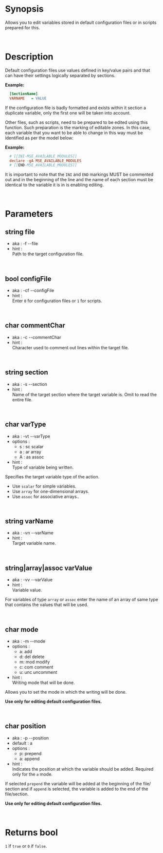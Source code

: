 # Synopsis

Allows you to edit variables stored in default configuration files or in 
scripts prepared for this.



&nbsp;

# Description

Default configuration files use values defined in key/value pairs and that can 
have their settings logically separated by sections.

**Example:**

``` any.cfg
  [SectionName]
  VARNAME   = VALUE
```

If the configuration file is badly formatted and exists within it section a 
duplicate variable, only the first one will be taken into account.

Other files, such as scripts, need to be prepared to be edited using this 
function. Such preparation is the marking of editable zones. In this case, each 
variable that you want to be able to change in this way must be identified as 
per the model below:

**Example:**

``` any.cfg
  # [[INI-MSE_AVAILABLE_MODULES]]
  declare -gA MSE_AVAILABLE_MODULES
  # [[END-MSE_AVAILABLE_MODULES]]
```

It is important to note that the `INI` and `END` markings MUST be commented out 
and in the beginning of the line and the name of each section must be identical 
to the variable it is in is enabling editing.



&nbsp;

# Parameters

## string file

- aka       : -f --file
- hint      :  
  Path to the target configuration file.


&nbsp;

## bool configFile

- aka       : -cf --configFile
- hint      :  
  Enter `0` for configuration files or `1` for scripts.


&nbsp;

## char commentChar

- aka       : -c --commentChar
- hint      :  
  Character used to comment out lines within the target file.


&nbsp;

## string section

- aka       : -s --section
- hint      :  
  Name of the target section where the target variable is. Omit to read the 
  entire file.


&nbsp;

## char varType

- aka       : -vt --varType
- options   :
  - s : sc scalar
  - a : ar array
  - A : as assoc
- hint      :  
  Type of variable being written.

Specifies the target variable type of the action.
- Use `scalar` for simple variables.
- Use `array` for one-dimensional arrays.
- Use `assoc` for associative arrays..


&nbsp;

## string varName

- aka       : -vn --varName
- hint      :  
  Target variable name.


&nbsp;

## string|array|assoc varValue

- aka       : -vv --varValue
- hint      :  
  Variable value.

For variables of type `array` or `assoc` enter the name of an array of same 
type that contains the values that will be used.


&nbsp;

## char mode

- aka       : -m --mode
- options   :
  - a: add
  - d: del delete
  - m: mod modify
  - c: com comment
  - u: unc uncomment
- hint      :  
  Writing mode that will be done.

Allows you to set the mode in which the writing will be done.

**Use only for editing default configuration files.**


&nbsp;

## char position

- aka       : -p --position
- default   : a
- options   :
  - p: prepend
  - a: append
- hint      :  
  Indicates the position at which the variable should be added.
  Required only for the `a` mode.

If selected `prepend` the variable will be added at the beginning of the file/
section and if `append` is selected, the variable is added to the end of the 
file/section.

**Use only for editing default configuration files.**



&nbsp;

# Returns bool

`1` if `true` or `0` if `false`.